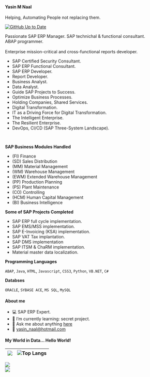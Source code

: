 

#### Yasin M Naal
Helping, Automating People not replacing them.

[![GitHub Up to Date](https://github.com/yasinnaal/yn-github-markdown-cheatsheet/actions/workflows/rep-actions.yml/badge.svg)](https://github.com/yasinnaal/yn-github-markdown-cheatsheet/actions/workflows/rep-actions.yml)

Passionate SAP ERP Manager. SAP technichal & functional consultant. ABAP programmer. <br><br>
Enterprise mission-critical and cross-functional reports developer. <br>

- SAP Certified Security Consultant.
- SAP ERP Functional Consultant.
- SAP ERP Developer.
- Report Developer. 
- Business Analyst.
- Data Analyst.  
- Guide SAP Projects to Success.
- Optimize Business Processes. 
- Holding Companies, Shared Services.
- Digital Transformation.
- IT as a Driving Force for Digital Transformation.
- The Intelligent Enterprise.
- The Resilient Enterprise.
- DevOps, CI/CD (SAP Three-System Landscape).


<br>

**SAP Business Modules Handled**<br>
- (FI) Finance
- (SD) Sales Distribution
- (MM) Material Management 
- (WM) Warehouse Management
- (EWM) Extended Warehouse Management 
- (PP) Production Planning
- (PS) Plant Maintenance
- (CO) Controlling
- (HCM) Human Capital Management
- (BI) Business Intelligence

**Some of SAP Projects Completed**<br>

- SAP ERP full cycle implementation.
- SAP EMS/MSS implementation.
- SAP E-Invoicing (KSA) implementation.
- SAP VAT Tax implantation.
- SAP DMS implementation
- SAP ITSM & ChaRM implementation.
- Material master data localization. 

**Programming Languages**

`ABAP`, `Java`, `HTML`, `Javascript`, `CSS3`, `Python`, `VB.NET`, `C#`

**Databses**

`ORACLE`, `SYBASE ACE`, `MS SQL`, `MySQL`

#### About me
 
- :computer: SAP ERP Expert.
- :rocket: I’m currently learning: secret project.
- 💬 Ask me about anything [here](https://github.com/yasinnaal/yasinnaal/issues)
- :email: yasin_naal@hotmail.com 


#### My World in Data... Hello World!

|![](https://github-readme-stats.vercel.app/api?username=yasinnaal&&show_icons=true&theme=buefy&hide_border=true)|![Top Langs](https://github-readme-stats.vercel.app/api/top-langs/?username=yasinnaal&layout=compact&hide_border=true)|
|---|---|


<a href="https://people.sap.com/yasin.n#overview" rel="nofollow">
<img src="https://devrel-tools-prod-scn-badges-srv.cfapps.eu10.hana.ondemand.com/activity/yasin.n?png=true" /> </a>
<br>
<a href="https://people.sap.com/yasin.n#overview" rel="nofollow">
<img src="https://devrel-tools-prod-scn-badges-srv.cfapps.eu10.hana.ondemand.com/showcaseBadges/yasin.n?png=true" /> </a>
